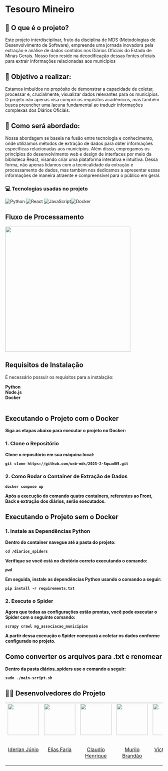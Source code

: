  # Tesouro Mineiro

## 📖 O que é o projeto?
Este projeto interdisciplinar, fruto da disciplina de MDS (Metodologias de Desenvolvimento de Software), empreende uma jornada inovadora pela extração e análise de dados contidos nos Diários Oficiais do Estado de Minas Gerais. Nosso foco reside na decodificação dessas fontes oficiais para extrair informações relacionadas aos municípios

## 📖 Objetivo a realizar:
Estamos imbuídos no propósito de demonstrar a capacidade de coletar, processar e, crucialmente, visualizar dados relevantes para os municípios. O projeto não apenas visa cumprir os requisitos acadêmicos, mas também busca preencher uma lacuna fundamental ao traduzir informações complexas dos Diários Oficiais.

## 📖 Como será abordado:
Nossa abordagem se baseia na fusão entre tecnologia e conhecimento, onde utilizamos métodos de extração de dados para obter informações específicas relacionadas aos municípios. Além disso, empregamos os princípios do desenvolvimento web e design de interfaces por meio da biblioteca React, visando criar uma plataforma interativa e intuitiva. Dessa forma, não apenas lidamos com a tecnicalidade da extração e processamento de dados, mas também nos dedicamos a apresentar essas informações de maneira atraente e compreensível para o público em geral.

### 💻 Tecnologias usadas no projeto 
 ![Python](https://img.shields.io/badge/python-3670A0?style=for-the-badge&logo=python&logoColor=ffdd54) ![React](https://img.shields.io/badge/React-20232A?style=for-the-badge&logo=react&logoColor=61DAFB) ![JavaScript](https://img.shields.io/badge/javascript-%23323330.svg?style=for-the-badge&logo=javascript&logoColor=%23F7DF1E)![Docker](https://img.shields.io/badge/docker-%230db7ed.svg?style=for-the-badge&logo=docker&logoColor=white)

## Fluxo de Processamento

<img src="https://github.com/unb-mds/2023-2-TesouroMineiro/assets/101422838/0d5eb9ca-868a-4d6c-aacb-2b4c4b1a3dfd)" width="400" height="400"/>

## Requisitos de Instalação

É necessário possuir os requisitos para a instalação:

<strong>
Python<br>
Node.js<br>
Docker<br>
<strong/><br>

## Executando o Projeto com o Docker

Siga as etapas abaixo para executar o projeto no Docker:

### 1. Clone o Repositório
Clone o repositório em sua máquina local:

```
git clone https://github.com/unb-mds/2023-2-Squad05.git
```
### 2. Como Rodar o Container de Extração de Dados

```
docker compose up
```
Após a execução do comando quatro containers, referentes ao Front, Back e extração dos diários, serão executados.

## Executando o Projeto sem o Docker

### 1. Instale as Dependências Python
Dentro do container navegue até a pasta do projeto:
```
cd /diarios_spiders
```
Verifique se você está no diretório correto executando o comando:
```
pwd
```
Em seguida, instale as dependências Python usando o comando a seguir:
```
pip install -r requirements.txt
```
### 2. Execute o Spider
Agora que todas as configurações estão prontas, você pode executar o Spider com o seguinte comando:
```
scrapy crawl mg_associacao_municipios
```
A partir dessa execução o Spider começará a coletar os dados conforme configurado no projeto.

## Como converter os arquivos para .txt e renomear
Dentro da pasta diários_spiders use o comando a seguir:
```
sudo ./main-script.sh
```


## 👨‍💻 Desenvolvedores do Projeto

 <table>
  <tr>
    <td valign="top">
      <a href="https://github.com/IderlanJ" >
        <img align="center" height="100" src="https://avatars.githubusercontent.com/u/101422838?v=4" />
        <br></br>
        <p align="center">Iderlan Júnio</p>
      </a>
    </td>

  <td valign="top">
    <a href="https://github.com/EliasOliver21" >
      <img align="center" height="100" src="https://avatars.githubusercontent.com/u/101871853?v=4" />
      <br></br>
      <p align="center">Elias Faria</p>
    </a>
  </td>

  <td valign="top">
    <a href="https://github.com/claudiohsc" >
      <img align="center" height="100" src="https://avatars.githubusercontent.com/u/79493200?v=4" />
      <br></br>
      <p align="center">Claudio Henrique</p>
    </a>
  </td>

  <td valign="top">
    <a href="https://github.com/MuriloBDSR" >
      <img align="center" height="100" src="https://avatars.githubusercontent.com/u/119528344?v=4" />
      <br></br>
      <p align="center">Murilo Brandão</p>
    </a>
  </td>

  <td valign="top">
    <a href="https://github.com/VictorGCOSTA" >
      <img align="center" height="100" src="https://avatars.githubusercontent.com/u/100495785?v=4" />
      <br></br>
      <p align="center">Victor Hugo</p>
    </a>
  </td>
  
  <td valign="top">
    <a href="https://github.com/Pedrin0030" >
      <img align="center" height="100" src="https://avatars.githubusercontent.com/u/129682770?v=4" />
      <br></br>
      <p align="center">Pedro Paulo</p>
    </a>
  </td>
    
    
  </tr>
</table>
